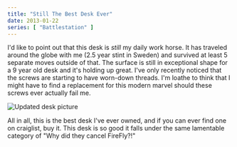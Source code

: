 ```yaml
---
title: "Still The Best Desk Ever"
date: 2013-01-22
series: [ "Battlestation" ]
---
```


<p>
    I'd like to point out that this desk is <em>still</em> my daily work horse.
    It has traveled around the globe with me (2.5 year stint in Sweden) and
    survived at least 5 separate moves outside of that. The surface is still in
    exceptional shape for a 9 year old desk and it's holding up great. I've only
    recently noticed that the screws are starting to have worn-down threads.
    I'm loathe to think that I might have to find a replacement for this modern
    marvel should these screws ever actually fail me.
</p>

<p><img alt="Updated desk picture" src="/img/desk-2013.jpg" /></p>

<p>
    All in all, this is the best desk I've ever owned, and if you can ever find
    one on craiglist, buy it. This desk is so good it falls under the same
    lamentable category of "Why did they cancel FireFly?!"
</p>